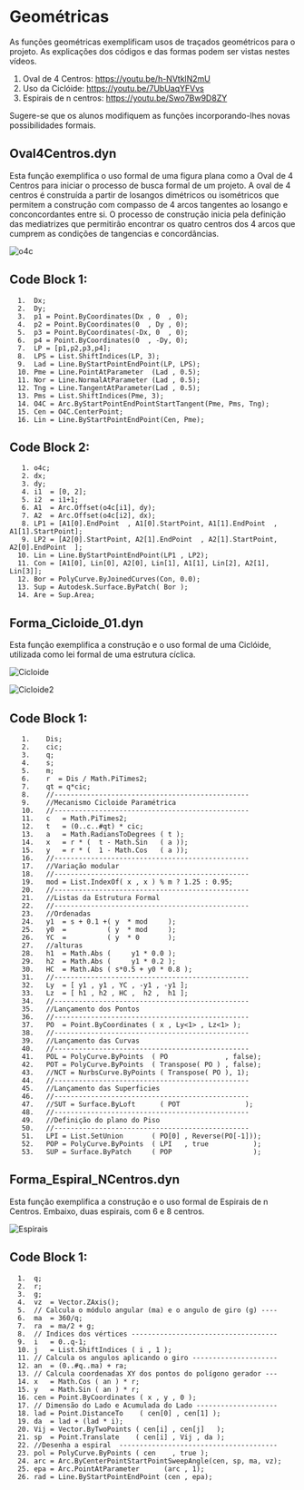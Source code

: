 
# Geométricas

As funções geométricas exemplificam usos de traçados geométricos para o projeto. As explicações dos códigos e das formas podem ser vistas nestes vídeos. 

  1. Oval de 4 Centros:       https://youtu.be/h-NVtklN2mU
  2. Uso da Ciclóide:         https://youtu.be/7UbUaqYFVvs
  3. Espirais de n centros:   https://youtu.be/Swo7Bw9D8ZY

Sugere-se que os alunos modifiquem as funções incorporando-lhes novas possibilidades formais.

## Oval4Centros.dyn
Esta função exemplifica o uso formal de uma figura plana como a Oval de 4 Centros para iniciar o processo de busca formal de um 
projeto. A oval de 4 centros é construída a partir de losangos dimétricos ou isométricos que permitem a construção com compasso
de 4 arcos tangentes ao losango e conconcordantes entre si. O processo de construção inicia pela definição das mediatrizes que
permitirão encontrar os quatro centros dos 4 arcos que cumprem as condições de tangencias e concordâncias.

![o4c](https://github.com/JLMenegotto/AulasBIM/assets/9437020/fb9f37b6-173e-4d5b-82f1-bb098d3571df)

## Code Block 1:

      1.  Dx;
      2.  Dy;
      3.  p1 = Point.ByCoordinates(Dx , 0  , 0);
      4.  p2 = Point.ByCoordinates(0  , Dy , 0);
      5.  p3 = Point.ByCoordinates(-Dx, 0  , 0);
      6.  p4 = Point.ByCoordinates(0  , -Dy, 0);
      7.  LP = [p1,p2,p3,p4];
      8.  LPS = List.ShiftIndices(LP, 3);
      9.  Lad = Line.ByStartPointEndPoint(LP, LPS);
      10. Pme = Line.PointAtParameter  (Lad , 0.5);
      11. Nor = Line.NormalAtParameter (Lad , 0.5);
      12. Tng = Line.TangentAtParameter(Lad , 0.5);
      13. Pms = List.ShiftIndices(Pme, 3);
      14. O4C = Arc.ByStartPointEndPointStartTangent(Pme, Pms, Tng);
      15. Cen = O4C.CenterPoint;
      16. Lin = Line.ByStartPointEndPoint(Cen, Pme);

## Code Block 2:
       1. o4c;
       2. dx;
       3. dy;
       4. i1  = [0, 2];
       5. i2  = i1+1;
       6. A1  = Arc.Offset(o4c[i1], dy);
       7. A2  = Arc.Offset(o4c[i2], dx);
       8. LP1 = [A1[0].EndPoint  , A1[0].StartPoint, A1[1].EndPoint  , A1[1].StartPoint];
       9. LP2 = [A2[0].StartPoint, A2[1].EndPoint  , A2[1].StartPoint, A2[0].EndPoint  ];
      10. Lin = Line.ByStartPointEndPoint(LP1 , LP2);
      11. Con = [A1[0], Lin[0], A2[0], Lin[1], A1[1], Lin[2], A2[1], Lin[3]];
      12. Bor = PolyCurve.ByJoinedCurves(Con, 0.0);
      13. Sup = Autodesk.Surface.ByPatch( Bor );
      14. Are = Sup.Area;


## Forma_Cicloide_01.dyn
Esta função exemplifica a construção e o uso formal de uma Ciclóide, utilizada como lei formal de uma estrutura cíclica.  

![Cicloide](https://github.com/JLMenegotto/AulasBIM/assets/9437020/15731552-3b55-41f7-a398-ac2d0ad7974c)

![Cicloide2](https://github.com/JLMenegotto/AulasBIM/assets/9437020/1c0a0aaa-993f-4e48-ac13-f4947621b362)

## Code Block 1:
       1.    Dis;
       2.    cic;
       3.    q;
       4.    s;
       5.    m;
       6.    r  = Dis / Math.PiTimes2;
       7.    qt = q*cic;
       8.    //------------------------------------------------
       9.    //Mecanismo Cicloide Paramétrica
       10.   //------------------------------------------------
       11.   c   = Math.PiTimes2;
       12.   t   = (0..c..#qt) * cic;
       13.   a   = Math.RadiansToDegrees ( t );
       14.   x   = r * (  t - Math.Sin   ( a ));
       15.   y   = r * (  1 - Math.Cos   ( a ));
       16.   //------------------------------------------------
       17.   //Variação modular
       18.   //------------------------------------------------
       19.   mod = List.IndexOf( x , x ) % m ? 1.25 : 0.95; 
       20.   //------------------------------------------------
       21.   //Listas da Estrutura Formal
       22.   //------------------------------------------------
       23.   //Ordenadas
       24.   y1  = s + 0.1 +( y  * mod     );
       25.   y0  =          ( y  * mod     );
       26.   YC  =          ( y  * 0       );
       27.   //alturas
       28.   h1  = Math.Abs (     y1 * 0.0 );
       29.   h2  = Math.Abs (     y1 * 0.2 );
       30.   HC  = Math.Abs ( s*0.5 + y0 * 0.8 );
       31.   //------------------------------------------------
       32.   Ly  = [ y1 , y1 , YC , -y1 , -y1 ];
       33.   Lz  = [ h1 , h2 , HC ,  h2 ,  h1 ];
       34.   //------------------------------------------------
       35.   //Lançamento dos Pontos
       36.   //------------------------------------------------
       37.   PO  = Point.ByCoordinates ( x , Ly<1> , Lz<1> );
       38.   //------------------------------------------------
       39.   //Lançamento das Curvas
       40.   //------------------------------------------------
       41.   POL = PolyCurve.ByPoints  ( PO              , false);
       42.   POT = PolyCurve.ByPoints  ( Transpose( PO ) , false);
       43.   //NCT = NurbsCurve.ByPoints ( Transpose( PO ), 1);
       44.   //------------------------------------------------
       45.   //Lançamento das Superficies
       46.   //------------------------------------------------
       47.   //SUT = Surface.ByLoft      ( POT                );
       48.   //------------------------------------------------
       49.   //Definição do plano do Piso
       50.   //------------------------------------------------
       51.   LPI = List.SetUnion       ( PO[0] , Reverse(PO[-1]));
       52.   POP = PolyCurve.ByPoints  ( LPI   , true           );
       53.   SUP = Surface.ByPatch     ( POP                    );


## Forma_Espiral_NCentros.dyn
Esta função exemplifica a construção e o uso formal de Espirais de n Centros. Embaixo, duas espirais, com 6 e 8 centros.

![Espirais](https://github.com/JLMenegotto/AulasBIM/assets/9437020/604a1d98-30c1-4c88-a420-4e3480b25063)

## Code Block 1:
      1.  q; 
      2.  r; 
      3.  g;
      4.  vz  = Vector.ZAxis();
      5.  // Calcula o módulo angular (ma) e o angulo de giro (g) ----
      6.  ma  = 360/q;
      7.  ra  = ma/2 + g;
      8.  // Indices dos vértices ------------------------------------
      9.  i   = 0..q-1;
      10. j   = List.ShiftIndices ( i , 1 );
      11. // Calcula os angulos aplicando o giro ---------------------
      12. an  = (0..#q..ma) + ra;
      13. // Calcula coordenadas XY dos pontos do polígono gerador ---
      14. x   = Math.Cos ( an ) * r;
      15. y   = Math.Sin ( an ) * r;
      16. cen = Point.ByCoordinates ( x , y , 0 );
      17. // Dimensão do Lado e Acumulada do Lado --------------------
      18. lad = Point.DistanceTo    ( cen[0] , cen[1] );
      19. da  = lad + (lad * i);
      20. Vij = Vector.ByTwoPoints ( cen[i] , cen[j]   );
      21. sp  = Point.Translate    ( cen[i] , Vij , da );
      22. //Desenha a espiral  ---------------------------------------
      23. pol = PolyCurve.ByPoints ( cen    , true );
      24. arc = Arc.ByCenterPointStartPointSweepAngle(cen, sp, ma, vz);
      25. epa = Arc.PointAtParameter      (arc , 1);
      26. rad = Line.ByStartPointEndPoint (cen , epa);
